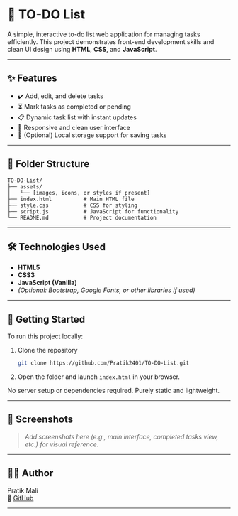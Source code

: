 # 📝 TO-DO List

A simple, interactive to-do list web application for managing tasks efficiently. This project demonstrates front-end development skills and clean UI design using **HTML**, **CSS**, and **JavaScript**.

---

## ✨ Features

- ✔️ Add, edit, and delete tasks
- ⏳ Mark tasks as completed or pending
- 📋 Dynamic task list with instant updates
- 🎨 Responsive and clean user interface
- 💾 (Optional) Local storage support for saving tasks

---

## 📁 Folder Structure

```
TO-DO-List/
├── assets/
│   └── [images, icons, or styles if present]
├── index.html          # Main HTML file
├── style.css           # CSS for styling
├── script.js           # JavaScript for functionality
└── README.md           # Project documentation
```

---

## 🛠️ Technologies Used

- **HTML5**
- **CSS3**
- **JavaScript (Vanilla)**
- *(Optional: Bootstrap, Google Fonts, or other libraries if used)*

---

## 🚀 Getting Started

To run this project locally:

1. Clone the repository  
   ```bash
   git clone https://github.com/Pratik2401/TO-DO-List.git
   ```
2. Open the folder and launch `index.html` in your browser.

No server setup or dependencies required. Purely static and lightweight.

---

## 📸 Screenshots

> _Add screenshots here (e.g., main interface, completed tasks view, etc.) for visual reference._

---

## 👨‍💼 Author

Pratik Mali  
🔗 [GitHub](https://github.com/Pratik2401)

---
